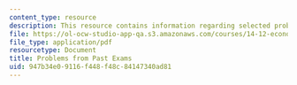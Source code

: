 ```yaml
---
content_type: resource
description: This resource contains information regarding selected problems.
file: https://ol-ocw-studio-app-qa.s3.amazonaws.com/courses/14-12-economic-applications-of-game-theory-fall-2012/947b34e09116f448f48c84147340ad81_MIT14_12F12_Selected_Prob.pdf
file_type: application/pdf
resourcetype: Document
title: Problems from Past Exams
uid: 947b34e0-9116-f448-f48c-84147340ad81
---
```

